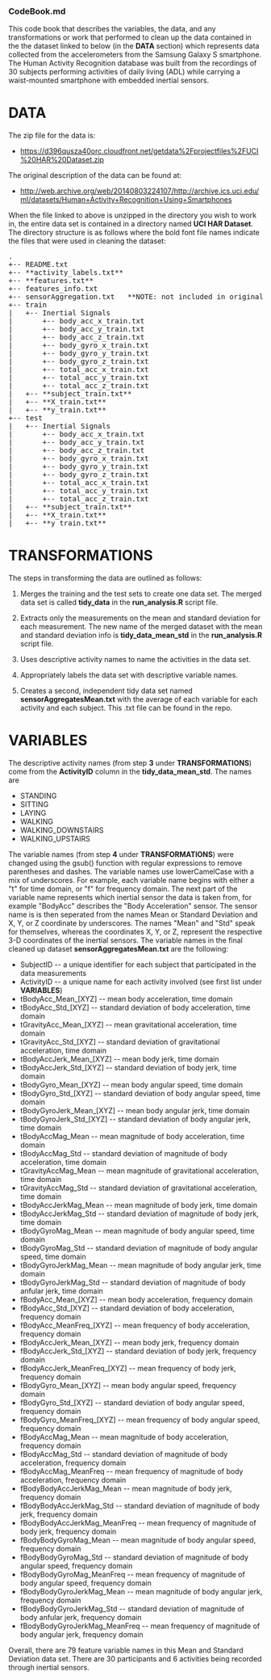 ### CodeBook.md

This code book that describes the variables, the data, and any transformations or work that performed to clean up the data contained in the the dataset linked to below (in the **DATA** section) which represents data collected from the accelerometers from the Samsung Galaxy S smartphone.  The Human Activity Recognition database was built from the recordings of 30 subjects performing activities of daily living (ADL) while carrying a waist-mounted smartphone with embedded inertial sensors.

# DATA
The zip file for the data is:

* <https://d396qusza40orc.cloudfront.net/getdata%2Fprojectfiles%2FUCI%20HAR%20Dataset.zip>

The original description of the data can be found at:

* <http://web.archive.org/web/20140803224107/http://archive.ics.uci.edu/ml/datasets/Human+Activity+Recognition+Using+Smartphones>

When the file linked to above is unzipped in the directory you wish to work in, the entire data set is contained in a directory named **UCI HAR Dataset**.  The directory structure is as follows where the bold font file names indicate the files that were used in cleaning the dataset:

<pre>.
+-- README.txt
+-- **activity_labels.txt**
+-- **features.txt**
+-- features_info.txt
+-- sensorAggregation.txt 	**NOTE: not included in original dataset - result of cleaning data**
+-- train
|   +-- Inertial Signals
|		+-- body_acc_x_train.txt
|		+-- body_acc_y_train.txt
|		+-- body_acc_z_train.txt
|		+-- body_gyro_x_train.txt
|		+-- body_gyro_y_train.txt
|		+-- body_gyro_z_train.txt
|		+-- total_acc_x_train.txt
|		+-- total_acc_y_train.txt
|		+-- total_acc_z_train.txt
|   +-- **subject_train.txt**
|	+-- **X_train.txt**
|	+-- **y_train.txt**
+-- test
|   +-- Inertial Signals
|		+-- body_acc_x_train.txt
|		+-- body_acc_y_train.txt
|		+-- body_acc_z_train.txt
|		+-- body_gyro_x_train.txt
|		+-- body_gyro_y_train.txt
|		+-- body_gyro_z_train.txt
|		+-- total_acc_x_train.txt
|		+-- total_acc_y_train.txt
|		+-- total_acc_z_train.txt
|   +-- **subject_train.txt**
|	+-- **X_train.txt**
|	+-- **y_train.txt**
</pre>

# TRANSFORMATIONS
The steps in transforming the data are outlined as follows:

1. Merges the training and the test sets to create one data set.  The merged data set is called **tidy_data** in the **run_analysis.R** script file.

2. Extracts only the measurements on the mean and standard deviation for each measurement. The new name of the merged dataset with the mean and standard deviation info is **tidy_data_mean_std** in the **run_analysis.R** script file.

3. Uses descriptive activity names to name the activities in the data set.

4. Appropriately labels the data set with descriptive variable names. 

5. Creates a second, independent tidy data set named **sensorAggregatesMean.txt** with the average of each variable for each activity and each subject.  This .txt file can be found in the repo.

# VARIABLES
The descriptive activity names (from step **3** under **TRANSFORMATIONS**) come from the **ActivityID** column in the **tidy_data_mean_std**.  The names are 

* STANDING
* SITTING
* LAYING 
* WALKING
* WALKING_DOWNSTAIRS
* WALKING_UPSTAIRS

The variable names (from step **4** under **TRANSFORMATIONS**) were changed using the gsub() function with regular expressions to remove parentheses and dashes.  The variable names use lowerCamelCase with a mix of underscores.  For example, each variable name begins with either a "t" for time domain, or "f" for frequency domain.  The next part of the variable name represents which inertial sensor the data is taken from, for example "BodyAcc" describes the "Body Acceleration" sensor.  The sensor name is is then seperated from the names Mean or Standard Deviation and X, Y, or Z coordinate by underscores.  The names "Mean" and "Std" speak for themselves, whereas the coordinates X, Y, or Z, represent the respective 3-D coordinates of the inertial sensors.  The variable names in the final cleaned up dataset **sensorAggregatesMean.txt** are the following:

* SubjectID		-- a unique identifier for each subject that participated in the data measurements
* ActivityID		-- a unique name for each activity involved (see first list under **VARIABLES**)
* tBodyAcc_Mean_[XYZ] 	-- mean body acceleration, time domain
* tBodyAcc_Std_[XYZ] 	-- standard deviation of body acceleration, time domain
* tGravityAcc_Mean_[XYZ] 	-- mean gravitational acceleration, time domain
* tGravityAcc_Std_[XYZ] 		-- standard deviation of gravitational acceleration, time domain
* tBodyAccJerk_Mean_[XYZ] 	-- mean body jerk, time domain
* tBodyAccJerk_Std_[XYZ] 	-- standard deviation of body jerk, time domain
* tBodyGyro_Mean_[XYZ] 		-- mean body angular speed, time domain
* tBodyGyro_Std_[XYZ] 		-- standard deviation of body angular speed, time domain
* tBodyGyroJerk_Mean_[XYZ] 		-- mean body angular jerk, time domain
* tBodyGyroJerk_Std_[XYZ] 		-- standard deviation of body angular jerk, time domain
* tBodyAccMag_Mean 		-- mean magnitude of body acceleration, time domain
* tBodyAccMag_Std 	-- standard deviation of magnitude of body acceleration, time domain
* tGravityAccMag_Mean 		-- mean magnitude of gravitational acceleration, time domain
* tGravityAccMag_Std 	-- standard deviation of gravitational acceleration, time domain
* tBodyAccJerkMag_Mean 		-- mean magnitude of body jerk, time domain
* tBodyAccJerkMag_Std 		-- standard deviation of magnitude of body jerk, time domain
* tBodyGyroMag_Mean 		-- mean magnitude of body angular speed, time domain
* tBodyGyroMag_Std 		-- standard deviation of magnitude of body angular speed, time domain
* tBodyGyroJerkMag_Mean 		-- mean magnitude of body angular jerk, time domain
* tBodyGyroJerkMag_Std 		-- standard deviation of magnitude of body anfular jerk, time domain
* fBodyAcc_Mean_[XYZ] 		-- mean body acceleration, frequency domain
* fBodyAcc_Std_[XYZ] 	-- standard deviation of body acceleration, frequency domain
* fBodyAcc_MeanFreq_[XYZ] 	-- mean frequency of body acceleration, frequency domain
* fBodyAccJerk_Mean_[XYZ] 	-- mean body jerk, frequency domain
* fBodyAccJerk_Std_[XYZ] 	-- standard deviation of body jerk, frequency domain
* fBodyAccJerk_MeanFreq_[XYZ] 	-- mean frequency of body jerk, frequency domain
* fBodyGyro_Mean_[XYZ] 		-- mean body angular speed, frequency domain
* fBodyGyro_Std_[XYZ] 		-- standard deviation of body angular speed, frequency domain
* fBodyGyro_MeanFreq_[XYZ] 		-- mean frequency of body angular speed, frequency domain
* fBodyAccMag_Mean 		-- mean magnitude of body acceleration, frequency domain
* fBodyAccMag_Std 		-- standard deviation of magnitude of body acceleration, frequency domain
* fBodyAccMag_MeanFreq 	-- mean frequency of magnitude of body acceleration, frequency domain
* fBodyBodyAccJerkMag_Mean 	-- mean magnitude of body jerk, frequency domain
* fBodyBodyAccJerkMag_Std 	-- standard deviation of magnitude of body jerk, frequency domain
* fBodyBodyAccJerkMag_MeanFreq 	-- mean frequency of magnitude of body jerk, frequency domain
* fBodyBodyGyroMag_Mean 		-- mean magnitude of body angular speed, frequency domain
* fBodyBodyGyroMag_Std 		-- standard deviation of magnitude of body angular speed, frequency domain
* fBodyBodyGyroMag_MeanFreq 		-- mean frequency of magnitude of body angular speed, frequency domain
* fBodyBodyGyroJerkMag_Mean 		-- mean magnitude of body angular jerk, frequency domain
* fBodyBodyGyroJerkMag_Std 		-- standard deviation of magnitude of body anfular jerk, frequency domain
* fBodyBodyGyroJerkMag_MeanFreq 		-- mean frequency of magnitude of body angular jerk, frequency domain

Overall, there are 79 feature variable names in this Mean and Standard Deviation data set.  There are 30 participants and 6 activities being recorded through inertial sensors.
